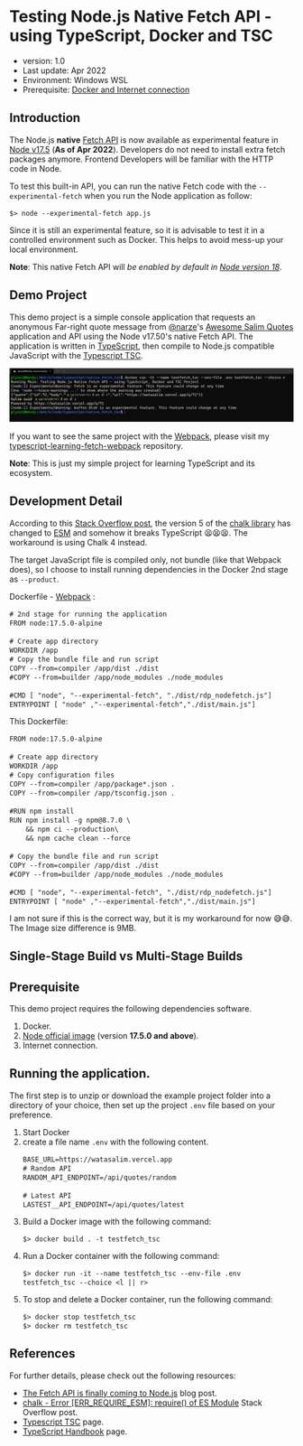 # Testing Node.js Native Fetch API - using TypeScript, Docker and TSC
- version: 1.0
- Last update: Apr 2022
- Environment: Windows WSL
- Prerequisite: [Docker and Internet connection](#prerequisite)

## <a id="intro"></a>Introduction

The Node.js **native** [Fetch API](https://developer.mozilla.org/en-US/docs/Web/API/Fetch_API) is now available as experimental feature in [Node v17.5](https://nodejs.org/en/blog/release/v17.5.0/) (**As of Apr 2022**). Developers do not need to install extra fetch packages anymore. Frontend Developers will be familiar with the HTTP code in Node. 

To test this built-in API, you can run the native Fetch code with the ```--experimental-fetch``` when you run the Node application as follow:

```
$> node --experimental-fetch app.js
```

Since it is still an experimental feature, so it is advisable to test it in a controlled environment such as Docker. This helps to avoid mess-up your local environment. 

**Note**: This native Fetch API will *be enabled by default in [Node version 18](https://sdtimes.com/softwaredev/node-js-18-available-with-fetch-api-enabled-by-default)*. 

## <a id="demo"></a>Demo Project

This demo project is a simple console application that requests an anonymous Far-right quote message from [@narze](https://twitter.com/narze)'s [Awesome Salim Quotes](https://watasalim.vercel.app/) application and API using the Node v17.50's native Fetch API. The application is written in [TypeScript](https://www.typescriptlang.org/), then compile to Node.js compatible JavaScript with the [Typescript TSC](https://www.typescriptlang.org/docs/handbook/compiler-options.html). 

![Figure-1](images/01_console_result.png "app basic result") 

If you want to see the same project with the [Webpack](https://webpack.js.org/), please visit my [typescript-learning-fetch-webpack](https://github.com/plynoi/typescript-learning-fetch-webpack) repository.

**Note**: This is just my simple project for learning TypeScript and its ecosystem.

## <a id="dev_detail"></a>Development Detail

According to this [Stack Overflow post](https://stackoverflow.com/questions/70309135/chalk-error-err-require-esm-require-of-es-module), the version 5 of the [chalk library](https://www.npmjs.com/package/chalk) has changed to [ESM](https://gist.github.com/sindresorhus/a39789f98801d908bbc7ff3ecc99d99c) and somehow it breaks TypeScript 😫😫😫. The workaround is using Chalk 4 instead.

The target JavaScript file is compiled only, not bundle (like that Webpack does), so I choose to install running dependencies in the Docker 2nd stage as ```--product```. 

Dockerfile - [Webpack](https://github.com/plynoi/typescript-learning-fetch-webpack) :

```
# 2nd stage for running the application
FROM node:17.5.0-alpine

# Create app directory
WORKDIR /app
# Copy the bundle file and run script
COPY --from=compiler /app/dist ./dist
#COPY --from=builder /app/node_modules ./node_modules

#CMD [ "node", "--experimental-fetch", "./dist/rdp_nodefetch.js"]
ENTRYPOINT [ "node" ,"--experimental-fetch","./dist/main.js"]
```

This Dockerfile:

```
FROM node:17.5.0-alpine

# Create app directory
WORKDIR /app
# Copy configuration files
COPY --from=compiler /app/package*.json .
COPY --from=compiler /app/tsconfig.json .

#RUN npm install
RUN npm install -g npm@8.7.0 \
    && npm ci --production\
    && npm cache clean --force

# Copy the bundle file and run script
COPY --from=compiler /app/dist ./dist
#COPY --from=builder /app/node_modules ./node_modules

#CMD [ "node", "--experimental-fetch", "./dist/rdp_nodefetch.js"]
ENTRYPOINT [ "node" ,"--experimental-fetch","./dist/main.js"]
```

I am not sure if this is the correct way, but it is my workaround for now 😅😅. The Image size difference is 9MB. 

## <a id="single_vs_multi"></a>Single-Stage Build vs Multi-Stage Builds

## <a id="prerequisite"></a>Prerequisite
This demo project requires the following dependencies software.
1. Docker.
2. [Node official image](https://hub.docker.com/_/node) (version **17.5.0 and above**).
3. Internet connection.

## <a id="running"></a>Running the application.

The first step is to unzip or download the example project folder into a directory of your choice, then set up the project ```.env``` file based on your preference.

1. Start Docker
2. create a file name ```.env``` with the following content.
    ```
    BASE_URL=https://watasalim.vercel.app
    # Random API
    RANDOM_API_ENDPOINT=/api/quotes/random

    # Latest API
    LASTEST__API_ENDPOINT=/api/quotes/latest
    ```
3. Build a Docker image with the following command:
    ```
    $> docker build . -t testfetch_tsc
    ```
4. Run a Docker container with the following command: 
    ```
    $> docker run -it --name testfetch_tsc --env-file .env testfetch_tsc --choice <l || r>
    ```
5. To stop and delete a Docker container, run the following command:
    ```
    $> docker stop testfetch_tsc
    $> docker rm testfetch_tsc
    ```

## <a id="references"></a>References
For further details, please check out the following resources:
* [The Fetch API is finally coming to Node.js](https://blog.logrocket.com/fetch-api-node-js/) blog post.
* [chalk - Error [ERR_REQUIRE_ESM]: require() of ES Module](https://stackoverflow.com/questions/70309135/chalk-error-err-require-esm-require-of-es-module) Stack Overflow post.
* [Typescript TSC](https://www.typescriptlang.org/docs/handbook/compiler-options.html) page.
* [TypeScript Handbook](https://www.typescriptlang.org/docs/handbook/intro.html) page.